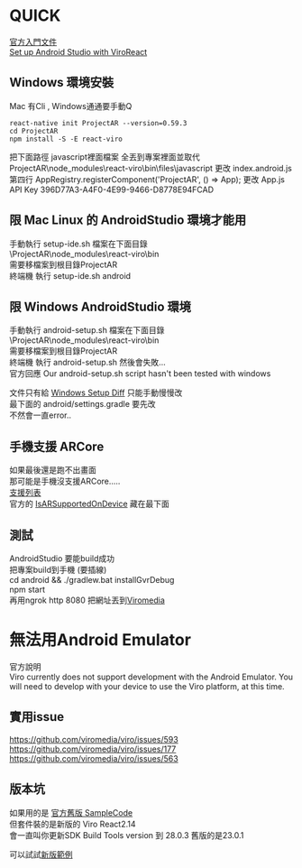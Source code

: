 ﻿
# QUICK
[官方入門文件](https://docs.viromedia.com/docs/quick-start-windows)  
[Set up Android Studio with ViroReact](https://docs.viromedia.com/docs/installing-viro-android)  

## Windows 環境安裝
Mac 有Cli , Windows通通要手動Q  
```
react-native init ProjectAR --version=0.59.3
cd ProjectAR
npm install -S -E react-viro
```
把下面路徑 javascript裡面檔案 全丟到專案裡面並取代
ProjectAR\node_modules\react-viro\bin\files\javascript
更改 index.android.js 第四行
AppRegistry.registerComponent('ProjectAR', () => App);
更改 App.js API Key
396D77A3-A4F0-4E99-9466-D8778E94FCAD

## 限 Mac Linux 的 AndroidStudio 環境才能用
手動執行 setup-ide.sh 檔案在下面目錄  
\ProjectAR\node_modules\react-viro\bin  
需要移檔案到根目錄ProjectAR    
終端機 執行 setup-ide.sh android  

## 限 Windows AndroidStudio 環境
手動執行 android-setup.sh 檔案在下面目錄  
\ProjectAR\node_modules\react-viro\bin  
需要移檔案到根目錄ProjectAR  
終端機 執行 android-setup.sh 然後會失敗...  
官方回應 Our android-setup.sh script hasn't been tested with windows  

文件只有給 [Windows Setup Diff](https://gist.github.com/manbod/5a7f7d0511ff4b4c7f78086ee4706932)
只能手動慢慢改  
最下面的 android/settings.gradle 要先改  
不然會一直error..  

## 手機支援 ARCore 
如果最後還是跑不出畫面  
那可能是手機沒支援ARCore.....  
[支援列表](https://developers.google.com/ar/discover/supported-devices)  
官方的 [IsARSupportedOnDevice](https://docs.viromedia.com/docs/isarsupportedondevice) 藏在最下面  


## 測試
AndroidStudio 要能build成功  
把專案build到手機 (要插線)  
cd android && ./gradlew.bat installGvrDebug  
npm start  
再用ngrok http 8080 把網址丟到[Viromedia](https://play.google.com/store/apps/details?id=com.viromedia.viromedia&hl=zh_TW)  

# 無法用Android Emulator
官方說明  
Viro currently does not support development with the Android Emulator. You will need to develop with your device to use the Viro platform, at this time.  
## 實用issue
https://github.com/viromedia/viro/issues/593
https://github.com/viromedia/viro/issues/177
https://github.com/viromedia/viro/issues/563

## 版本坑
如果用的是 [官方舊版 SampleCode](https://github.com/viromedia/ViroARSampleApp)  
但套件裝的是新版的 Viro React2.14  
會一直叫你更新SDK Build Tools version 到 28.0.3 舊版的是23.0.1  

可以試試[新版範例](https://github.com/viromedia/viro)  






